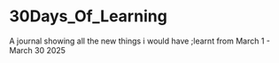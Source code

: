 # 30Days_Of_Learning
A journal showing all the new things i would have ;learnt from March 1 - March 30 2025
